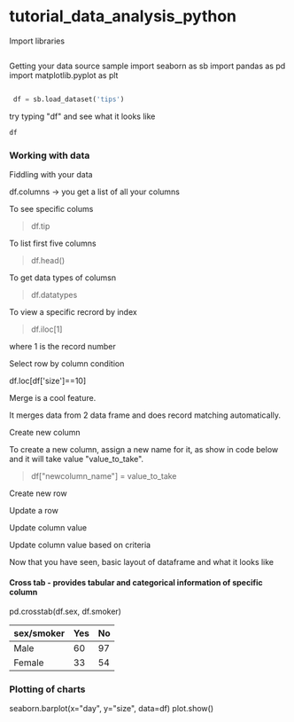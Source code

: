 # tutorial_data_analysis_python

Import libraries 

~~~ python 


~~~~

Getting your data source sample
import seaborn as sb
import pandas as pd
import matplotlib.pyplot as plt 

~~~python 

 df = sb.load_dataset('tips')

~~~

try typing "df" and see what it looks like 

~~~python
df
~~~~

### Working with data

Fiddling with your data 


df.columns -> you get a list of all your columns 

To see specific colums 

> df.tip

To list first five columns 

> df.head()


To get data types of columsn 

> df.datatypes


To view a specific recrord by index

> df.iloc[1]

where 1 is the record number 


Select row by column condition 

df.loc[df['size']==10]


Merge is a cool feature. 

It merges data from 2 data frame and does record matching automatically.




Create new column 

To create a new column, assign a new name for it, as show in code below and it will take value "value_to_take".

> df["newcolumn_name"] = value_to_take


Create new row 

Update a row 

Update column value 

Update column value based on criteria


Now that you have seen, basic layout of dataframe and what it looks like 


#### Cross tab - provides tabular and categorical information of specific column  

pd.crosstab(df.sex, df.smoker)
       
sex/smoker    |  Yes | No|
--- | ---|---
Male     |     60     |  97|
Female   |     33   |    54|





### Plotting of charts 

seaborn.barplot(x="day", y="size", data=df)
plot.show()
